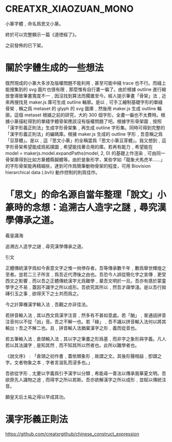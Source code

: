 # CREATXR_XIAOZUAN_MONO

小篆字體﹐命名爲思文小篆。

終於可以完整顯示一篇《道徳經了》。

之前發佈的已下架。

# 關於字體生成的一些想法

旣然現成的小篆大多涉及版權問題不能利用﹐甚至可能中綫 trace 也不行。而綫上能搜集到的 svg 圖片也很有限﹐那麼惟有自行畫一徧了。由於根據 outline 進行縮放會導致筆畫寬度不一﹐因沒找到算法而擱置至今。經人提示筆畫「骨架」法﹐近來再搜找見 maker.js 庫可生成 outline 輪廓。是以﹐可手工繪制基礎字形的單綫骨架﹐稱之爲 metaset 的 glyph 的 svg 圖庫﹐然後用 maker.js 生成 outline 輪廓。這個 metaset 根據之前的研究，大約 300 個字形，全畫一徧也不太費時。根據小篆描紅得到的單綫字體骨架應該沒有版權問題了吧。根據字形骨架圖﹐按照「漢字形義正則法」生成字形骨架集﹐再生成 outline 字形集。同時可得到完整的「漢字形義正則法」的編碼庫。根據 maker.js 生成的 outline 字形﹐吾意稱之爲「豆芽體」。是以﹐這「思文小篆」的全稱當爲「思文小篆豆芽體」。我又想到﹐這字形骨架希望能成爲拓撲圖﹐希望能找著合用的庫。若再有能力﹐希望能在 model = makerjs.model.expandPaths(model, 2, 0) 的基礎上作渲染﹐可由同一骨架庫得到比如方篆體縣鍼體等。由於是象形字，某些字如「龍象犬馬虎羊......」的字形骨架能再精細些，達到可作爲簡筆動物骨架的程度，可用 Biovision hierarchical data (.bvh) 動作控制的則爲佳作。


# 「思文」的命名源自當年整理「說文」小篆時的念想：追溯古人造字之謎﹐尋究漢學傳承之道。

羲皇識海

追溯古人造字之謎﹐尋究漢學傳承之道。

引文

正體傳統漢字爲如今表意文字之惟一尙倖存者。吾等傳承數千年﹐數爲舉世輝煌之至者。豈若二三子所言﹐爲吾近代滯後之由也。吾恐今人誤從簡化字之宣傳﹐更受西文之影響﹐而以吾之正體傳統漢字尢爲難學﹐棄吾文明於一旦。吾亦有感於蒙童學字之不易﹐蓋因不識字之所以成形。吾欲究其所以﹐然吾才疎學淺。是以吾行拋磚引玉之事﹐欲得天下之士共而爲之。

今之計算機漢字輸入法﹐吾觀之亦非佳法。

若拼音輸入法﹐其以西文爲漢字注音﹐然多有不甚如意處。若「酗」﹐普通話拼音注音何以不從「凶」音。吾之不解一也。若「綠」﹐吾不識以拼音輸入法何以將其輸出﹖吾之不解二也。且﹐拼音輸入法猶棄漢字之形﹑義而從音也。

若五筆輸入法﹑倉頡輸入法﹐其以字之筆畫之形爲基﹐而非字之象形與字義。凡人若以其法識字﹐是知其然﹐而不知其所以然者也。此所以難學者也。

《說文序》﹕「倉頡之初作書﹐蓋依類象形﹐故謂之文。其後形聲相益﹐卽謂之字。文者物象之本﹐字者言滋乳而浸多也。」

吾欲從字形﹐尢要以字義爲引予漢字以分類﹐希能尋一善法以傳承我華夏文明。吾欲原先人識物之途﹐而得字之所以若斯。吾亦欲解漢字之所以成形﹐並賦以傳統注音。

願皇天后土祐之得以早成其功。

# 漢字形義正則法

https://github.com/creatxrgithub/chinese_construct_expression
